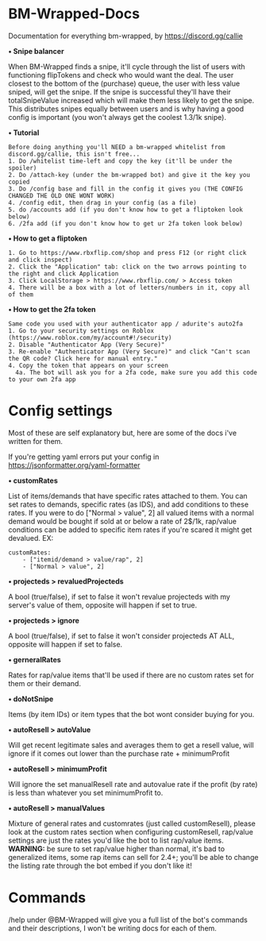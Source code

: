 # BM-Wrapped-Docs
Documentation for everything bm-wrapped, by https://discord.gg/callie

**• Snipe balancer**

When BM-Wrapped finds a snipe, it'll cycle through the list of users with functioning flipTokens and check who would want the deal. 
The user closest to the bottom of the (purchase) queue, the user with less value sniped, will get the snipe. If the snipe is successful they'll have their totalSnipeValue increased which will make them less likely to get the snipe. This distributes snipes equally between users and is why having a good config is important (you won't always get the coolest 1.3/1k snipe).

**• Tutorial**
```
Before doing anything you'll NEED a bm-wrapped whitelist from discord.gg/callie, this isn't free...
1. Do /whitelist time-left and copy the key (it'll be under the spoiler)
2. Do /attach-key (under the bm-wrapped bot) and give it the key you copied
3. Do /config base and fill in the config it gives you (THE CONFIG CHANGED THE OLD ONE WONT WORK)
4. /config edit, then drag in your config (as a file)
5. do /accounts add (if you don't know how to get a fliptoken look below)
6. /2fa add (if you don't know how to get ur 2fa token look below)
```

**• How to get a fliptoken**
```
1. Go to https://www.rbxflip.com/shop and press F12 (or right click and click inspect)
2. Click the "Application" tab: click on the two arrows pointing to the right and click Application 
3. Click LocalStorage > https://www.rbxflip.com/ > Access token
4. There will be a box with a lot of letters/numbers in it, copy all of them
```

**• How to get the 2fa token**
```
Same code you used with your authenticator app / adurite's auto2fa
1. Go to your security settings on Roblox (https://www.roblox.com/my/account#!/security)
2. Disable "Authenticator App (Very Secure)"
3. Re-enable "Authenticator App (Very Secure)" and click "Can't scan the QR code? Click here for manual entry."
4. Copy the token that appears on your screen
  4a. The bot will ask you for a 2fa code, make sure you add this code to your own 2fa app
```

# Config settings
Most of these are self explanatory but, here are some of the docs i've written for them.

If you're getting yaml errors put your config in https://jsonformatter.org/yaml-formatter

 **• customRates**

List of items/demands that have specific rates attached to them. You can set rates to demands, specific rates (as IDS),
and add conditions to these rates. If you were to do ["Normal > value", 2] all valued items with a normal demand would
be bought if sold at or below a rate of 2$/1k, rap/value conditions can be added to specific item rates if you're scared it might get devalued.
EX:
```
customRates:
    - ["itemid/demand > value/rap", 2]
    - ["Normal > value", 2]
```

**• projecteds > revaluedProjecteds**

A bool (true/false), if set to false it won't revalue projecteds with my server's value of them, opposite will happen if set to true.

**• projecteds > ignore**

A bool (true/false), if set to false it won't consider projecteds AT ALL, opposite will happen if set to false.

**• gerneralRates**

Rates for rap/value items that'll be used if there are no custom rates set for them or their demand.

**• doNotSnipe**

Items (by item IDs) or item types that the bot wont consider buying for you.

**• autoResell > autoValue**

Will get recent legitimate sales and averages them to get a resell value, will ignore if it comes out lower than the purchase rate + minimumProfit

**• autoResell > minimumProfit**

Will ignore the set manualResell rate and autovalue rate if the profit (by rate) is less than whatever you set minimumProfit to.

**• autoResell > manualValues**

Mixture of general rates and customrates (just called customResell), please look at the custom rates section when configuring customResell, rap/value settings are just the rates you'd like the bot to list rap/value items. **WARNING:** be sure to set rap/value higher than normal, it's bad to generalized items, some rap items can sell for 2.4+; you'll be able to change the listing rate through the bot embed if you don't like it!

# Commands

/help under @BM-Wrapped will give you a full list of the bot's commands and their descriptions, I won't be writing docs for each of them.

